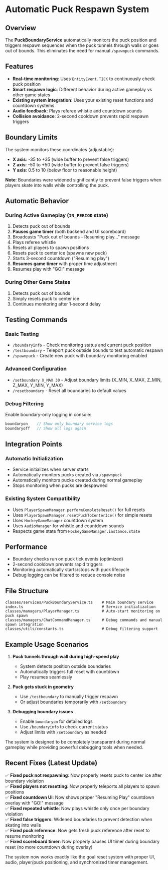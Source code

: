# Automatic Puck Respawn System

## Overview
The **PuckBoundaryService** automatically monitors the puck position and triggers respawn sequences when the puck tunnels through walls or goes out of bounds. This eliminates the need for manual `/spawnpuck` commands.

## Features
- **Real-time monitoring**: Uses `EntityEvent.TICK` to continuously check puck position
- **Smart respawn logic**: Different behavior during active gameplay vs other game states
- **Existing system integration**: Uses your existing reset functions and countdown systems
- **Audio feedback**: Plays referee whistle and countdown sounds
- **Collision avoidance**: 2-second cooldown prevents rapid respawn triggers

## Boundary Limits
The system monitors these coordinates (adjustable):
- **X axis**: -35 to +35 (wide buffer to prevent false triggers)
- **Z axis**: -50 to +50 (wide buffer to prevent false triggers) 
- **Y axis**: 0.5 to 10 (below floor to reasonable height)

**Note**: Boundaries were widened significantly to prevent false triggers when players skate into walls while controlling the puck.

## Automatic Behavior

### During Active Gameplay (`IN_PERIOD` state)
1. Detects puck out of bounds
2. **Pauses game timer** (both backend and UI scoreboard)
3. Broadcasts "Puck out of bounds - Resuming play..." message
4. Plays referee whistle
5. Resets all players to spawn positions
6. Resets puck to center ice (spawns new puck)
7. Starts 3-second countdown ("Resuming play")
8. **Resumes game timer** with proper time adjustment
9. Resumes play with "GO!" message

### During Other Game States
1. Detects puck out of bounds
2. Simply resets puck to center ice
3. Continues monitoring after 1-second delay

## Testing Commands

### Basic Testing
- `/boundaryinfo` - Check monitoring status and current puck position
- `/testboundary` - Teleport puck outside bounds to test automatic respawn
- `/spawnpuck` - Create new puck with boundary monitoring enabled

### Advanced Configuration
- `/setboundary X_MAX 30` - Adjust boundary limits (X_MIN, X_MAX, Z_MIN, Z_MAX, Y_MIN, Y_MAX)
- `/resetboundary` - Reset all boundaries to default values

### Debug Filtering
Enable boundary-only logging in console:
```javascript
boundaryon    // Show only boundary service logs
boundaryoff   // Show all logs again
```

## Integration Points

### Automatic Initialization
- Service initializes when server starts
- Automatically monitors pucks created via `/spawnpuck`
- Automatically monitors pucks created during normal gameplay
- Stops monitoring when pucks are despawned

### Existing System Compatibility
- Uses `PlayerSpawnManager.performCompleteReset()` for full resets
- Uses `PlayerSpawnManager.resetPuckToCenterIce()` for simple resets
- Uses `HockeyGameManager` countdown system
- Uses `AudioManager` for whistle and countdown sounds
- Respects game state from `HockeyGameManager.instance.state`

## Performance
- Boundary checks run on puck tick events (optimized)
- 2-second cooldown prevents rapid triggers
- Monitoring automatically starts/stops with puck lifecycle
- Debug logging can be filtered to reduce console noise

## File Structure
```
classes/services/PuckBoundaryService.ts    # Main boundary service
index.ts                                   # Service initialization  
classes/managers/PlayerManager.ts          # Auto-start monitoring on puck spawn
classes/managers/ChatCommandManager.ts     # Debug commands and manual spawn integration
classes/utils/constants.ts                 # Debug filtering support
```

## Example Usage Scenarios

1. **Puck tunnels through wall during high-speed play**
   - System detects position outside boundaries
   - Automatically triggers full reset with countdown
   - Play resumes seamlessly

2. **Puck gets stuck in geometry**
   - Use `/testboundary` to manually trigger respawn
   - Or adjust boundaries temporarily with `/setboundary`

3. **Debugging boundary issues**
   - Enable `boundaryon` for detailed logs
   - Use `/boundaryinfo` to check current status
   - Adjust limits with `/setboundary` as needed

The system is designed to be completely transparent during normal gameplay while providing powerful debugging tools when needed.

## Recent Fixes (Latest Update)

✅ **Fixed puck not respawning**: Now properly resets puck to center ice after boundary violation  
✅ **Fixed players not resetting**: Now properly teleports all players to spawn positions  
✅ **Fixed countdown UI**: Now shows proper "Resuming Play" countdown overlay with "GO!" message  
✅ **Fixed repeated whistle**: Now plays whistle only once per boundary violation  
✅ **Fixed false triggers**: Widened boundaries to prevent detection when skating into walls  
✅ **Fixed puck reference**: Now gets fresh puck reference after reset to resume monitoring  
✅ **Fixed scoreboard timer**: Now properly pauses UI timer during boundary reset (no more countdown during overlay)  

The system now works exactly like the goal reset system with proper UI, audio, player/puck positioning, and synchronized timer management. 